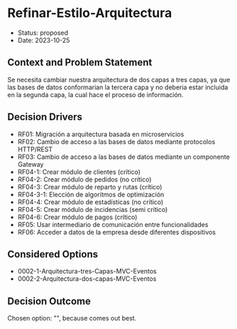 # Refinar-Estilo-Arquitectura

* Status: proposed
* Date: 2023-10-25

## Context and Problem Statement

Se necesita cambiar nuestra arquitectura de dos capas a tres capas, ya que las bases de datos conformarian la tercera capa y no deberia estar incluida en la segunda capa, la cual hace el proceso de información.

## Decision Drivers

* RF01: Migración a arquitectura basada en microservicios
* RF02: Cambio de acceso a las bases de datos mediante protocolos HTTP/REST
* RF03: Cambio de acceso a las bases de datos mediante un componente Gateway
* RF04-1: Crear módulo de clientes (crítico)
* RF04-2: Crear módulo de pedidos (no crítico)
* RF04-3: Crear módulo de reparto y rutas (crítico)
* RF04-3-1: Elección de algoritmos de optimización
* RF04-4: Crear módulo de estadísticas (no crítico)
* RF04-5: Crear módulo de incidencias (semi crítico)
* RF04-6: Crear módulo de pagos (crítico)
* RF05: Usar intermediario de comunicación entre funcionalidades
* RF06: Acceder a datos de la empresa desde diferentes dispositivos

## Considered Options

* 0002-1-Arquitectura-tres-Capas-MVC-Eventos
* 0002-2-Arquitectura-dos-capas-MVC-Eventos

## Decision Outcome

Chosen option: "", because comes out best.
